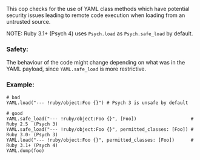 This cop checks for the use of YAML class methods which have
potential security issues leading to remote code execution when
loading from an untrusted source.

NOTE: Ruby 3.1+ (Psych 4) uses `Psych.load` as `Psych.safe_load` by default.

### Safety:

The behaviour of the code might change depending on what was
in the YAML payload, since `YAML.safe_load` is more restrictive.

### Example:
    # bad
    YAML.load("--- !ruby/object:Foo {}") # Psych 3 is unsafe by default

    # good
    YAML.safe_load("--- !ruby/object:Foo {}", [Foo])                    # Ruby 2.5  (Psych 3)
    YAML.safe_load("--- !ruby/object:Foo {}", permitted_classes: [Foo]) # Ruby 3.0- (Psych 3)
    YAML.load("--- !ruby/object:Foo {}", permitted_classes: [Foo])      # Ruby 3.1+ (Psych 4)
    YAML.dump(foo)
